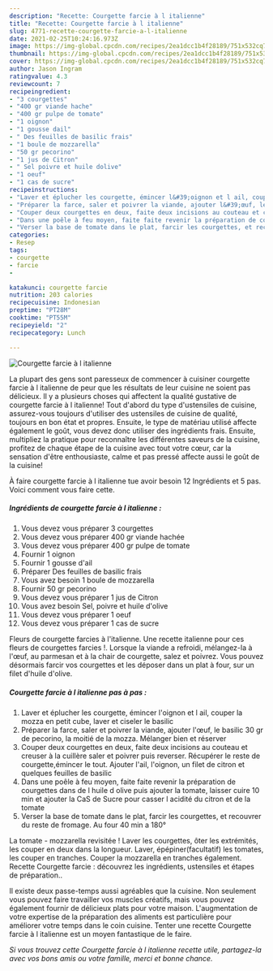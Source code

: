 ```yaml
---
description: "Recette: Courgette farcie à l italienne"
title: "Recette: Courgette farcie à l italienne"
slug: 4771-recette-courgette-farcie-a-l-italienne
date: 2021-02-25T10:24:16.973Z
image: https://img-global.cpcdn.com/recipes/2ea1dcc1b4f28189/751x532cq70/courgette-farcie-a-l-italienne-photo-principale-de-la-recette.jpg
thumbnail: https://img-global.cpcdn.com/recipes/2ea1dcc1b4f28189/751x532cq70/courgette-farcie-a-l-italienne-photo-principale-de-la-recette.jpg
cover: https://img-global.cpcdn.com/recipes/2ea1dcc1b4f28189/751x532cq70/courgette-farcie-a-l-italienne-photo-principale-de-la-recette.jpg
author: Jason Ingram
ratingvalue: 4.3
reviewcount: 7
recipeingredient:
- "3 courgettes"
- "400 gr viande hache"
- "400 gr pulpe de tomate"
- "1 oignon"
- "1 gousse dail"
- " Des feuilles de basilic frais"
- "1 boule de mozzarella"
- "50 gr pecorino"
- "1 jus de Citron"
- " Sel poivre et huile dolive"
- "1 oeuf"
- "1 cas de sucre"
recipeinstructions:
- "Laver et éplucher les courgette, émincer l&#39;oignon et l ail, couper la mozza en petit cube, laver et ciseler le basilic"
- "Préparer la farce, saler et poivrer la viande, ajouter l&#39;œuf, le basilic 30 gr de pecorino, la moitié de la mozza. Mélanger bien et réserver"
- "Couper deux courgettes en deux, faite deux incisions au couteau et creuser à la cuillère saler et poivrer puis reverser. Récupérer le reste de courgette,émincer le tout. Ajouter l&#39;ail, l&#39;oignon, un filet de citron et quelques feuilles de basilic"
- "Dans une poêle à feu moyen, faite faite revenir la préparation de courgettes dans de l huile d olive puis ajouter la tomate, laisser cuire 10 min et ajouter la CaS de Sucre pour casser l acidité du citron et de la tomate"
- "Verser la base de tomate dans le plat, farcir les courgettes, et recouvrer du reste de fromage. Au four 40 min a 180°"
categories:
- Resep
tags:
- courgette
- farcie
- 

katakunci: courgette farcie  
nutrition: 203 calories
recipecuisine: Indonesian
preptime: "PT28M"
cooktime: "PT55M"
recipeyield: "2"
recipecategory: Lunch

---
```



![Courgette farcie à l italienne](https://img-global.cpcdn.com/recipes/2ea1dcc1b4f28189/751x532cq70/courgette-farcie-a-l-italienne-photo-principale-de-la-recette.jpg)

La plupart des gens sont paresseux de commencer à cuisiner courgette farcie à l italienne de peur que les résultats de leur cuisine ne soient pas délicieux. Il y a plusieurs choses qui affectent la qualité gustative de courgette farcie à l italienne! Tout d'abord du type d'ustensiles de cuisine, assurez-vous toujours d'utiliser des ustensiles de cuisine de qualité, toujours en bon état et propres. Ensuite, le type de matériau utilisé affecte également le goût, vous devez donc utiliser des ingrédients frais. Ensuite, multipliez la pratique pour reconnaître les différentes saveurs de la cuisine, profitez de chaque étape de la cuisine avec tout votre cœur, car la sensation d'être enthousiaste, calme et pas pressé affecte aussi le goût de la cuisine!

<!--inarticleads1-->

À faire courgette farcie à l italienne tue avoir besoin 12 Ingrédients et 5 pas. Voici comment vous faire cette.

##### Ingrédients de courgette farcie à l italienne :

1. Vous devez vous préparer 3 courgettes
1. Vous devez vous préparer 400 gr viande hachée
1. Vous devez vous préparer 400 gr pulpe de tomate
1. Fournir 1 oignon
1. Fournir 1 gousse d&#39;ail
1. Préparer  Des feuilles de basilic frais
1. Vous avez besoin 1 boule de mozzarella
1. Fournir 50 gr pecorino
1. Vous devez vous préparer 1 jus de Citron
1. Vous avez besoin  Sel, poivre et huile d&#39;olive
1. Vous devez vous préparer 1 oeuf
1. Vous devez vous préparer 1 cas de sucre


Fleurs de courgette farcies à l&#39;italienne. Une recette italienne pour ces fleurs de courgettes farcies !. Lorsque la viande a refroidi, mélangez-la à l&#39;œuf, au parmesan et à la chair de courgette, salez et poivrez. Vous pouvez désormais farcir vos courgettes et les déposer dans un plat à four, sur un filet d&#39;huile d&#39;olive. 

<!--inarticleads2-->

##### Courgette farcie à l italienne pas à pas :

1. Laver et éplucher les courgette, émincer l&#39;oignon et l ail, couper la mozza en petit cube, laver et ciseler le basilic
1. Préparer la farce, saler et poivrer la viande, ajouter l&#39;œuf, le basilic 30 gr de pecorino, la moitié de la mozza. Mélanger bien et réserver
1. Couper deux courgettes en deux, faite deux incisions au couteau et creuser à la cuillère saler et poivrer puis reverser. Récupérer le reste de courgette,émincer le tout. Ajouter l&#39;ail, l&#39;oignon, un filet de citron et quelques feuilles de basilic
1. Dans une poêle à feu moyen, faite faite revenir la préparation de courgettes dans de l huile d olive puis ajouter la tomate, laisser cuire 10 min et ajouter la CaS de Sucre pour casser l acidité du citron et de la tomate
1. Verser la base de tomate dans le plat, farcir les courgettes, et recouvrer du reste de fromage. Au four 40 min a 180°


La tomate - mozzarella revisitée ! Laver les courgettes, ôter les extrémités, les couper en deux dans la longueur. Laver, épépiner(facultatif) les tomates, les couper en tranches. Couper la mozzarella en tranches également. Recette Courgette farcie : découvrez les ingrédients, ustensiles et étapes de préparation.. 

<!--inarticleads1-->

<p>
Il existe deux passe-temps aussi agréables que la cuisine. Non seulement vous pouvez faire travailler vos muscles créatifs, mais vous pouvez également fournir de délicieux plats pour votre maison. L'augmentation de votre expertise de la préparation des aliments est particulière pour améliorer votre temps dans le coin cuisine. Tenter une recette Courgette farcie à l italienne est un moyen fantastique de le faire.
</p>

<p>
<i>Si vous trouvez cette Courgette farcie à l italienne recette utile, partagez-la avec vos bons amis ou votre famille, merci et bonne chance.</i>
</p>
